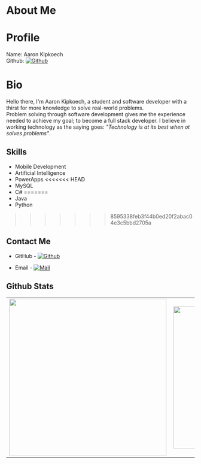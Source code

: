 # About Me
# Profile
Name: Aaron Kipkoech <br/>
Github: [![Github](https://img.shields.io/github/followers/aaronkip?label=Follow&style=social)](https://github.com/aaronkip)

# Bio
Hello there, 
I'm Aaron Kipkoech, a student and software developer with a thirst for more knowledge to solve real-world problems.<br/>
Problem solving through software development gives me the experience needed to achieve my goal; to become a full stack developer. I believe in working technology as the saying goes: _"Technology is at its best when ot solves problems"_. 
## Skills

- Mobile Development
- Artificial Intelligence
- PowerApps
<<<<<<< HEAD
- MySQL
- C#
=======
- Java
- Python
>>>>>>> 8595338feb3f44b0ed20f2abac04e3c5bbd2705a

## Contact Me

- GitHub - [![Github](https://img.shields.io/github/followers/aaronkip?label=Follow&style=social)](https://github.com/aaronkip)

- Email - [![Mail](https://img.shields.io/badge/-Aaron-gray?style=flat-square&logo=gmail&logoColor=red&link=)](mailto:aaronrono42@gmail.com)

## Github Stats
<center>
  <table>
  <tr>
      <td><img width="420px" align="left" src="https://github-readme-stats.vercel.app/api?username=aaronkip&count_private=true&show_icons=true&theme=light&layout=compact" /></td>
      <td><img width="380px" align="left" src="https://github-readme-stats.vercel.app/api/top-langs/?username=aaronkip&hide=html&layout=compact&theme=light" /></td>      
  </tr>   
</table>
</center>
